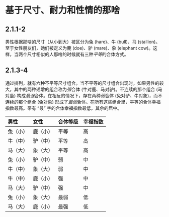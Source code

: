 # 基于尺寸、耐力和性情的那啥

## 2.1.1-2

男性根据那啥的尺寸（从小到大）被区分为兔 (hare)、牛 (bull)、马
(stallion)。至于女性朋友们，她们被定义为鹿 (doe)、驴 (mare)、象
(elephant cow)。这样，当两个尺寸相似的人那啥的时候就有三种*平等*的合体方式。

## 2.1.3-4

通过排列，就有六种不平等尺寸组合。当不平等的尺寸组合出现时，如果男性的较大，其中的两种递增的组合称为*强*合体
(牛对鹿、马对驴)。不连续的那个组合 (马对鹿)
构成*最强*合体。在相反的情况下，存在两种*弱*合体
(兔对驴、牛对象)，而不连续的那个组合
(兔对象) 形成了*最弱*合体。在所有这些组合里，平等的合体幸福指数最高。带有
“最” 字的合体幸福指数最低。其余的居中。

| 男性 | 女性 | 合体等级 | 幸福指数 |
| :-- | :-- | :-- | :-- |
| 兔（小） | 鹿（小） | 平等 | 高 |
| 牛（中） | 驴（中） | 平等 | 高 |
| 马（大） | 象（大） | 平等 | 高 |
| 兔（小） | 驴（中） | 弱 | 中 |
| 牛（中） | 象（大） | 弱 | 中 |
| 牛（中） | 鹿（小） | 强 | 中 |
| 马（大） | 驴（中） | 强 | 中 |
| 兔（小） | 象（大） | 最弱 | 低 |
| 马（大） | 鹿（小） | 最强 | 低 |

